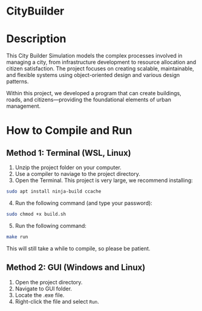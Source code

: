 # CityBuilder
# Description
This City Builder Simulation models the complex processes involved in managing a city, from infrastructure development to resource allocation and citizen satisfaction. The project focuses on creating scalable, maintainable, and flexible systems using object-oriented design and various design patterns.

Within this project, we developed a program that can create buildings, roads, and citizens—providing the foundational elements of urban management.

# How to Compile and Run

## Method 1: Terminal (WSL, Linux)
1. Unzip the project folder on your computer.
2. Use a compiler to naviage to the project directory.
3. Open the Terminal.
This project is very large, we recommend installing:
```bash
sudo apt install ninja-build ccache
```
4. Run the following command (and type your password):
```bash
sudo chmod +x build.sh
```
5. Run the following command:
```bash
make run
```
This will still take a while to compile, so please be patient.

## Method 2: GUI (Windows and Linux)
1. Open the project directory.
2. Navigate to GUI folder.
3. Locate the .exe file.
4. Right-click the file and select `Run`.
